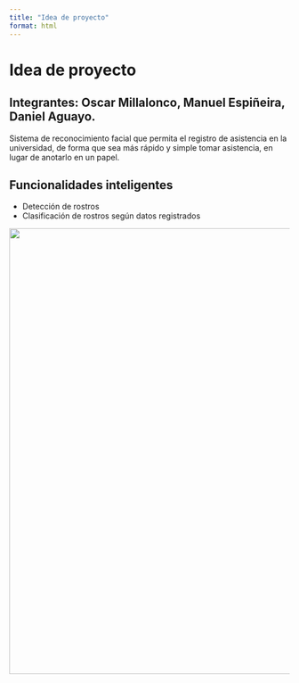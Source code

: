 ```yaml
---
title: "Idea de proyecto"
format: html
---
```









# Idea de proyecto
## Integrantes: Oscar Millalonco, Manuel Espiñeira, Daniel Aguayo.
Sistema de reconocimiento facial que permita el registro de asistencia en la universidad, de forma que sea más rápido y simple tomar asistencia, en lugar de anotarlo en un papel.

## Funcionalidades inteligentes
- Detección de rostros
- Clasificación de rostros según datos registrados

<img src="idea.jpg" height="800">